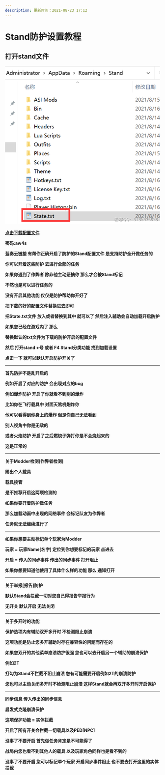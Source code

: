 ```yaml
---
description: 更新时间：2021-08-23 17:12
---
```


# Stand防护设置教程

## **打开stand文件**

![](<../../.gitbook/assets/image (186).png>)

****[**点击下载配置文件**](https://ruohandocs.lanzouq.com/b036zbjhc)****

**密码:aw4s**

**蓝奏云链接 有帮你正确开启了防护的Stand配置文件 是支持防护全开做任务的**

**你可以开着这些防护 去进行全部的任务**

**如果你遇到了作弊者 除非他主动恶搞你 那么才会被Stand标记**

**不然也是可以进行任务的**

**没有开启其他功能 仅仅是防护帮助你开好了**

**把下载的好的配置文件替换进去即可**

**把State.txt文件 放入或者替换到其中 就可以了 然后注入辅助会自动加载开启防护**

**如果您已经在游戏内了 那么**

**替换默认的txt文件为下载的防护开启的配置文件**

**然后 打开stand +号 或者 F4 Stand分类功能 找到加载设置**

**点击一下 就可以默认开启防护开关了**

***

**首先防护不是乱开启的**

**例如开启了对应的防护 会出现对应的bug**

**例如爆炸防护 开启了你就看不到别的爆炸**

**比如你在飞行载具中 对面天煞机炮炸你**

**他可以看得到你身上的爆炸 但是你自己无法看到**

**别人视角中你是无敌的**

**或者火焰防护 开启了之后燃烧子弹打你是不会烧起来的**

**这是正常的**

***

**关于Modder检测\[作弊者检测]**

**踢出个人载具**

**载具接管**

**是不推荐开启这两项检测的**

**如果你要开着防护做任务**

**那么加载动画中出现的网络事件 会标记队友为作弊者**

**任务就无法继续进行了**

***

**如果你想要主动标记单个玩家为Modder**

**玩家 = 玩家Name\[名字] 定位到你想要标记的玩家 点进去**

**开启 = 传入的同步事件 传出的同步事件 打开阻止**

**如果你想要知道他使用了具体什么样的功能 那么 通知打开**

***

**关于举报\[报告]防护**

**默认Stand会拦截一切对您自己得报告举报行为**

**无开关 默认开启 无法关闭**

***

**关于多开时的功能**

**保护选项内有辅助双开多开时 不检测阻止崩溃**

**这项功能是防止您多开辅助时存在兼容性的问题而存在的**

**如果您双开的其他菜单崩溃防护很强 您也可以去开启另一个辅助的崩溃保护**

**例如2T**

**打勾为Stand不拦截不阻止崩溃 您有可能需要开启例如2T的崩溃防护**

**您也可以主动关闭多开时不检测阻止崩溃 这样Stand就会再双开多开时开启保护**

***

**同步信息 传入传出的同步信息**

**启发式克隆崩溃保护**

**这项保护功能 = 实体拦截**

**开启了所有开关会拦截一切载具以及PED\[NPC]**

**没事了不要开启 首先做任务肯定是不可能得了**

**战局内您也看不到其他人的载具 以及玩家角色同样也是看不到的**

**没事了不要开启 您可以标记单个玩家 开启同步事件阻止 也不要去打开这里的实体拦截**
